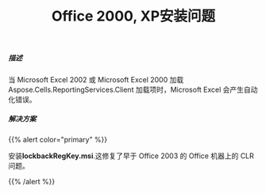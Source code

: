 ﻿---
title: Office 2000, XP安装问题
type: docs
weight: 30
url: /zh/reportingservices/office-2000-xp-installation-question/
---
##### **描述**
当 Microsoft Excel 2002 或 Microsoft Excel 2000 加载 Aspose.Cells.ReportingServices.Client 加载项时，Microsoft Excel 会产生自动化错误。
##### **解决方案**
{{% alert color="primary" %}} 

安装**lockbackRegKey.msi**.这修复了早于 Office 2003 的 Office 机器上的 CLR 问题。

{{% /alert %}}
